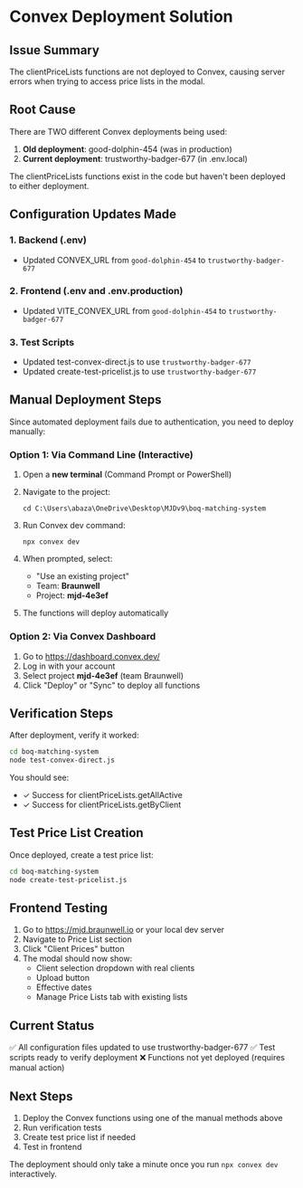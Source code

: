 # Convex Deployment Solution

## Issue Summary
The clientPriceLists functions are not deployed to Convex, causing server errors when trying to access price lists in the modal.

## Root Cause
There are TWO different Convex deployments being used:
1. **Old deployment**: good-dolphin-454 (was in production)
2. **Current deployment**: trustworthy-badger-677 (in .env.local)

The clientPriceLists functions exist in the code but haven't been deployed to either deployment.

## Configuration Updates Made

### 1. Backend (.env)
- Updated CONVEX_URL from `good-dolphin-454` to `trustworthy-badger-677`

### 2. Frontend (.env and .env.production)
- Updated VITE_CONVEX_URL from `good-dolphin-454` to `trustworthy-badger-677`

### 3. Test Scripts
- Updated test-convex-direct.js to use `trustworthy-badger-677`
- Updated create-test-pricelist.js to use `trustworthy-badger-677`

## Manual Deployment Steps

Since automated deployment fails due to authentication, you need to deploy manually:

### Option 1: Via Command Line (Interactive)

1. Open a **new terminal** (Command Prompt or PowerShell)
2. Navigate to the project:
   ```
   cd C:\Users\abaza\OneDrive\Desktop\MJDv9\boq-matching-system
   ```

3. Run Convex dev command:
   ```
   npx convex dev
   ```

4. When prompted, select:
   - "Use an existing project" 
   - Team: **Braunwell**
   - Project: **mjd-4e3ef**

5. The functions will deploy automatically

### Option 2: Via Convex Dashboard

1. Go to https://dashboard.convex.dev/
2. Log in with your account
3. Select project **mjd-4e3ef** (team Braunwell)
4. Click "Deploy" or "Sync" to deploy all functions

## Verification Steps

After deployment, verify it worked:

```bash
cd boq-matching-system
node test-convex-direct.js
```

You should see:
- ✓ Success for clientPriceLists.getAllActive
- ✓ Success for clientPriceLists.getByClient

## Test Price List Creation

Once deployed, create a test price list:

```bash
cd boq-matching-system
node create-test-pricelist.js
```

## Frontend Testing

1. Go to https://mjd.braunwell.io or your local dev server
2. Navigate to Price List section
3. Click "Client Prices" button
4. The modal should now show:
   - Client selection dropdown with real clients
   - Upload button
   - Effective dates
   - Manage Price Lists tab with existing lists

## Current Status

✅ All configuration files updated to use trustworthy-badger-677
✅ Test scripts ready to verify deployment
❌ Functions not yet deployed (requires manual action)

## Next Steps

1. Deploy the Convex functions using one of the manual methods above
2. Run verification tests
3. Create test price list if needed
4. Test in frontend

The deployment should only take a minute once you run `npx convex dev` interactively.